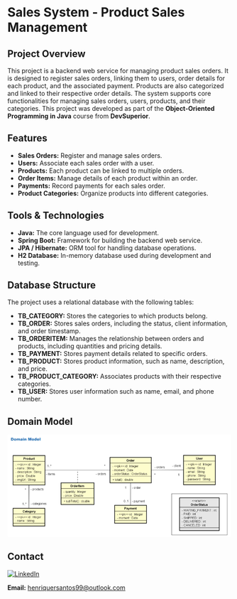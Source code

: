 # Sales System - Product Sales Management

## Project Overview
This project is a backend web service for managing product sales orders. It is designed to register sales orders, linking them to users, order details for each product, and the associated payment. Products are also categorized and linked to their respective order details. The system supports core functionalities for managing sales orders, users, products, and their categories. This project was developed as part of the **Object-Oriented Programming in Java** course from **DevSuperior**.

## Features
- **Sales Orders:** Register and manage sales orders.
- **Users:** Associate each sales order with a user.
- **Products:** Each product can be linked to multiple orders.
- **Order Items:** Manage details of each product within an order.
- **Payments:** Record payments for each sales order.
- **Product Categories:** Organize products into different categories.

## Tools & Technologies
- **Java:** The core language used for development.
- **Spring Boot:** Framework for building the backend web service.
- **JPA / Hibernate:** ORM tool for handling database operations.
- **H2 Database:** In-memory database used during development and testing.

## Database Structure
The project uses a relational database with the following tables:

- **TB_CATEGORY:** Stores the categories to which products belong.
- **TB_ORDER:** Stores sales orders, including the status, client information, and order timestamp.
- **TB_ORDERITEM:** Manages the relationship between orders and products, including quantities and pricing details.
- **TB_PAYMENT:** Stores payment details related to specific orders.
- **TB_PRODUCT:** Stores product information, such as name, description, and price.
- **TB_PRODUCT_CATEGORY:** Associates products with their respective categories.
- **TB_USER:** Stores user information such as name, email, and phone number.

## Domain Model
![Domain Model](https://github.com/hrsantos99/project-springboot3-jpa/blob/main/assets/domainModel.png?raw=true)

## Contact
[![LinkedIn](https://img.shields.io/badge/LinkedIn-0077B5?style=for-the-badge&logo=linkedin&logoColor=white)](https://www.linkedin.com/in/hrsantoss)

**Email:** henriquersantos99@outlook.com
